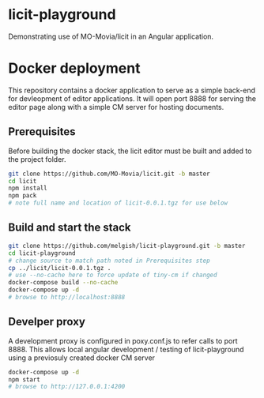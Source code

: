 # licit-playground

Demonstrating use of MO-Movia/licit in an Angular application.

# Docker deployment

This repository contains a docker application to serve as a simple back-end for devleopment of editor applications.  It will open port 8888 for serving the editor page along with a simple CM server for hosting documents.

## Prerequisites

Before building the docker stack, the licit editor must be built and added to the project folder.

```bash
git clone https://github.com/MO-Movia/licit.git -b master
cd licit
npm install
npm pack
# note full name and location of licit-0.0.1.tgz for use below
```

## Build and start the stack

```bash
git clone https://github.com/melgish/licit-playground.git -b master
cd licit-playground
# change source to match path noted in Prerequisites step
cp ../licit/licit-0.0.1.tgz .
# use --no-cache here to force update of tiny-cm if changed
docker-compose build --no-cache
docker-compose up -d
# browse to http://localhost:8888
```

## Develper proxy
A development proxy is configured in poxy.conf.js to refer calls to port 8888.  This allows local angular development / testing of licit-playground using a previosuly created docker CM server

```bash
docker-compose up -d 
npm start
# browse to http://127.0.0.1:4200
```
